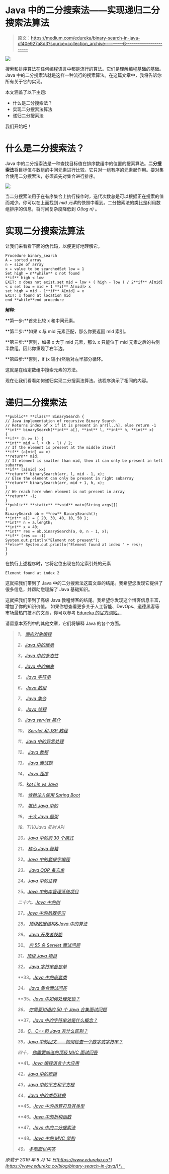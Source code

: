 # Java 中的二分搜索法——实现递归二分搜索法算法

> 原文：<https://medium.com/edureka/binary-search-in-java-cf40e927a8d3?source=collection_archive---------6----------------------->

![](img/2648dad44cb7eac59aa8773ed0a908b7.png)

搜索和排序算法在任何编程语言中都是流行的算法。它们是理解编程基础的基础。Java 中的二分搜索法就是这样一种流行的搜索算法。在这篇文章中，我将告诉你所有关于它的实现。

本文涵盖了以下主题:

*   什么是二分搜索法？
*   实现二分搜索法算法
*   递归二分搜索法

我们开始吧！

# 什么是二分搜索法？

Java 中的二分搜索法是一种查找目标值在排序数组中的位置的搜索算法。**二分搜索法**将目标值与数组的中间元素进行比较。它只对一组有序的元素起作用。要对集合使用二分搜索法，必须首先对集合进行排序。

![](img/855dbd15d4324f554c426bdd13cb4cb1.png)

当二分搜索法用于在有序集合上执行操作时，迭代次数总是可以根据正在搜索的值而减少。你可以在上面找到 *mid 元素*的快照中看到。二分搜索法的类比是利用数组排序的信息，将时间复杂度降低到 *O(log n)* 。

# 实现二分搜索法算法

让我们来看看下面的伪代码，以便更好地理解它。

```
Procedure binary_search
A ← sorted array
n ← size of array
x ← value to be searchedSet low = 1
Set high = n**while** x not found
**if** high < low
EXIT: x does not exist.set mid = low + ( high - low ) / 2**if** A[mid] < x set low = mid + 1 **if** A[mid]> x
set high = mid - 1**if** A[mid] = x
EXIT: x found at location mid
end **while**end procedure
```

**解释:**

**第一步:**首先比较 x 和中间元素。

**第二步:**如果 x 与 mid 元素匹配，那么你要返回 mid 索引。

**第三步:**否则，如果 x 大于 mid 元素，那么 x 只能位于 mid 元素之后的右侧半数组。因此你重现了右半边。

**第四步:**否则，if (x 较小)然后对左半部分循环。

这就是在给定数组中搜索元素的方法。

现在让我们看看如何递归实现二分搜索法算法。该程序演示了相同的内容。

# 递归二分搜索法

```
**public** **class** BinarySearch {
// Java implementation of recursive Binary Search
// Returns index of x if it is present in arr[l..h], else return -1
**int** binarySearch(**int** a[], **int** l, **int** h, **int** x)
{
**if** (h >= l) {
**int** mid = l + (h - l) / 2;
// If the element is present at the middle itself
**if** (a[mid] == x)
**return** mid;
// If element is smaller than mid, then it can only be present in left subarray
**if** (a[mid] >x)
**return** binarySearch(arr, l, mid - 1, x);
// Else the element can only be present in right subarray
**return** binarySearch(arr, mid + 1, h, x);
}
// We reach here when element is not present in array
**return** -1;
}
**public** **static** **void** main(String args[])
{
BinarySearch ob = **new** BinarySearch();
**int** a[] = { 20, 30, 40, 10, 50 };
**int** n = a.length;
**int** x = 40;
**int** res = ob.binarySearch(a, 0, n - 1, x);
**if** (res == -1)
System.out.println("Element not present");
**else** System.out.println("Element found at index " + res);
}
}
```

在执行上述程序时，它将定位出现在特定索引处的元素

```
Element found at index 2
```

这就把我们带到了 Java 中的二分搜索法这篇文章的结尾。我希望您发现它提供了很多信息，并帮助您理解了 Java 基础知识。

这就把我们带到了高级 Java 教程博客的结尾。我希望你发现这个博客信息丰富，增加了你的知识价值。
如果你想查看更多关于人工智能、DevOps、道德黑客等市场最热门技术的文章，你可以参考 [Edureka 的官方网站。](https://www.edureka.co/blog/?utm_source=medium&utm_medium=content-link&utm_campaign=binary-search-in-java)

请留意本系列中的其他文章，它们将解释 Java 的各个方面。

> *1。* [*面向对象编程*](/edureka/object-oriented-programming-b29cfd50eca0)
> 
> *2。*[*Java 中的继承*](/edureka/inheritance-in-java-f638d3ed559e)
> 
> *3。*[*Java 中的多态性*](/edureka/polymorphism-in-java-9559e3641b9b)
> 
> *4。*[*Java 中的抽象*](/edureka/java-abstraction-d2d790c09037)
> 
> *5。* [*Java 字符串*](/edureka/java-string-68e5d0ca331f)
> 
> *6。* [*Java 数组*](/edureka/java-array-tutorial-50299ef85e5)
> 
> *7。* [*Java 集合*](/edureka/java-collections-6d50b013aef8)
> 
> *8。* [*Java 线程*](/edureka/java-thread-bfb08e4eb691)
> 
> *9。*[*Java servlet 简介*](/edureka/java-servlets-62f583d69c7e)
> 
> *10。* [*Servlet 和 JSP 教程*](/edureka/servlet-and-jsp-tutorial-ef2e2ab9ee2a)
> 
> *11。*[*Java 中的异常处理*](/edureka/java-exception-handling-7bd07435508c)
> 
> *12。* [*Java 教程*](/edureka/java-tutorial-bbdd28a2acd7)
> 
> *13。* [*Java 面试题*](/edureka/java-interview-questions-1d59b9c53973)
> 
> *14。* [*Java 程序*](/edureka/java-programs-1e3220df2e76)
> 
> *15。*[*kot Lin vs Java*](/edureka/kotlin-vs-java-4f8653f38c04)
> 
> *16。* [*依赖注入使用 Spring Boot*](/edureka/what-is-dependency-injection-5006b53af782)
> 
> *17。* [*堪比 Java 中的*](/edureka/comparable-in-java-e9cfa7be7ff7)
> 
> *18。* [*十大 Java 框架*](/edureka/java-frameworks-5d52f3211f39)
> 
> *19。*T110*Java 反射 API*
> 
> *20。*[*Java 中的前 30 个模式*](/edureka/pattern-programs-in-java-f33186c711c8)
> 
> *21。* [*核心 Java 秘籍*](/edureka/java-cheat-sheet-3ad4d174012c)
> 
> 22。[*Java 中的套接字编程*](/edureka/socket-programming-in-java-f09b82facd0)
> 
> *23。* [*Java OOP 备忘单*](/edureka/java-oop-cheat-sheet-9c6ebb5e1175)
> 
> *24。*[*Java 中的注释*](/edureka/annotations-in-java-9847d531d2bb)
> 
> 25。[*Java 中的库管理系统项目*](/edureka/library-management-system-project-in-java-b003acba7f17)
> 
> *二十六。*[*Java 中的树*](/edureka/java-binary-tree-caede8dfada5)
> 
> 27。[*Java 中的机器学习*](/edureka/machine-learning-in-java-db872998f368)
> 
> *28。* [*顶级数据结构&Java 中的算法*](/edureka/data-structures-algorithms-in-java-d27e915db1c5)
> 
> *29。* [*Java 开发者技能*](/edureka/java-developer-skills-83983e3d3b92)
> 
> 30。 [*前 55 名 Servlet 面试问题*](/edureka/servlet-interview-questions-266b8fbb4b2d)
> 
> *31。*[](/edureka/java-exception-handling-7bd07435508c)*[*顶级 Java 项目*](/edureka/java-projects-db51097281e3)*
> 
> **32。* [*Java 字符串备忘单*](/edureka/java-string-cheat-sheet-9a91a6b46540)*
> 
> **33。*[*Java 中的嵌套类*](/edureka/nested-classes-java-f1987805e7e3)*
> 
> **34。* [*Java 集合面试问答*](/edureka/java-collections-interview-questions-162c5d7ef078)*
> 
> **35。*[*Java 中如何处理死锁？*](/edureka/deadlock-in-java-5d1e4f0338d5)*
> 
> **36。* [*你需要知道的 50 个 Java 合集面试问题*](/edureka/java-collections-interview-questions-6d20f552773e)*
> 
> **37。*[*Java 中的字符串池是什么概念？*](/edureka/java-string-pool-5b5b3b327bdf)*
> 
> *38。[*C、C++和 Java 有什么区别？*](/edureka/difference-between-c-cpp-and-java-625c4e91fb95)*
> 
> *39。[*Java 中的回文——如何检查一个数字或字符串？*](/edureka/palindrome-in-java-5d116eb8755a)*
> 
> **四十。* [*你需要知道的顶级 MVC 面试问答*](/edureka/mvc-interview-questions-cd568f6d7c2e)*
> 
> **41。*[*Java 编程语言十大应用*](/edureka/applications-of-java-11e64f9588b0)*
> 
> *42。[*Java 中的死锁*](/edureka/deadlock-in-java-5d1e4f0338d5)*
> 
> *43。[*Java 中的平方和平方根*](/edureka/java-sqrt-method-59354a700571)*
> 
> *44。[*Java 中的类型转换*](/edureka/type-casting-in-java-ac4cd7e0bbe1)*
> 
> **45。*[*Java 中的运算符及其类型*](/edureka/operators-in-java-fd05a7445c0a)*
> 
> **46。*[*Java 中的析构函数*](/edureka/destructor-in-java-21cc46ed48fc)*
> 
> **47。*[*Java 中的二分搜索法*](/edureka/binary-search-in-java-cf40e927a8d3)*
> 
> **48。*[*Java 中的 MVC 架构*](/edureka/mvc-architecture-in-java-a85952ae2684)*
> 
> **49。* [*冬眠面试问答*](/edureka/hibernate-interview-questions-78b45ec5cce8)*

**原载于 2019 年 8 月 14 日*[*https://www.edureka.co*](https://www.edureka.co/blog/binary-search-in-java/)*。**